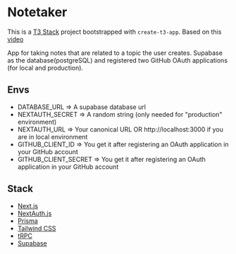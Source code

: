 # Notetaker

This is a [T3 Stack](https://create.t3.gg/) project bootstrapped with `create-t3-app`. Based on this [video](https://www.youtube.com/watch?v=J1gzN1SAhyM)

App for taking notes that are related to a topic the user creates. Supabase as the database(postgreSQL) and registered two GitHub OAuth applications (for local and production).

## Envs

- DATABASE_URL => A supabase database url
- NEXTAUTH_SECRET => A random string (only needed for "production" environment)
- NEXTAUTH_URL => Your canonical URL OR http://localhost:3000 if you are in local environment
- GITHUB_CLIENT_ID => You get it after registering an OAuth application in your GitHub account
- GITHUB_CLIENT_SECRET => You get it after registering an OAuth application in your GitHub account

## Stack

- [Next.js](https://nextjs.org)
- [NextAuth.js](https://next-auth.js.org)
- [Prisma](https://prisma.io)
- [Tailwind CSS](https://tailwindcss.com)
- [tRPC](https://trpc.io)
- [Supabase](https://supabase.com/)
